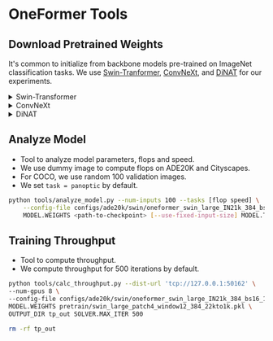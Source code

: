 # OneFormer Tools

## Download Pretrained Weights

It's common to initialize from backbone models pre-trained on ImageNet classification tasks. We use [Swin-Tranformer](https://github.com/microsoft/Swin-Transformer), [ConvNeXt](https://github.com/facebookresearch/ConvNeXt), and [DiNAT](https://github.com/SHI-Labs/Neighborhood-Attention-Transformer) for our experiments.

<details>
<summary>Swin-Transformer</summary>

- [Official Repo](https://github.com/microsoft/Swin-Transformer)
- `convert-pretrained-model-to-d2.py`: Tool to convert Swin Transformer pre-trained weights for D2.

    ```bash
    pip install timm

    wget https://github.com/SwinTransformer/storage/releases/download/v1.0.0/swin_large_patch4_window12_384_22k.pth
    python tools/convert-pretrained-model-to-d2.py swin_large_patch4_window12_384_22k.pth swin_large_patch4_window12_384_22k.pkl

    wget https://github.com/SwinTransformer/storage/releases/download/v1.0.0/swin_large_patch4_window12_384_22k_to_1k.pth
    python tools/convert-pretrained-model-to-d2.py swin_large_patch4_window12_384_22k_to_1k.pth swin_large_patch4_window12_384_22k_to_1k.pkl
    ```

</details>

<details>
<summary>ConvNeXt</summary>

- [Official Repo](https://github.com/facebookresearch/ConvNeXt)
- `convert-pretrained-model-to-d2.py`: Tool to convert ConvNeXt pre-trained weights for D2.

    ```bash
    wget https://dl.fbaipublicfiles.com/convnext/convnext_large_22k_1k_384.pth
    python tools/convert-pretrained-model-to-d2.py convnext_large_22k_1k_384.pth convnext_large_22k_1k_384.pkl

    wget https://dl.fbaipublicfiles.com/convnext/convnext_xlarge_22k_1k_384_ema.pth
    python tools/convert-pretrained-model-to-d2.py convnext_xlarge_22k_1k_384_ema.pth convnext_xlarge_22k_1k_384_ema.pkl
    ```

</details>

<details>
<summary>DiNAT</summary>

- [Official Repo](https://github.com/SHI-Labs/Neighborhood-Attention-Transformer)
- `convert-pretrained-nat-model-to-d2.py`: Tool to convert DiNAT pre-trained weights for D2.

    ```bash
    wget https://shi-labs.com/projects/dinat/checkpoints/imagenet1k/dinat_large_in22k_in1k_384_11x11.pth
    python tools/convert-pretrained-nat-model-to-d2.py dinat_large_in22k_in1k_384_11x11.pth dinat_large_in22k_in1k_384_11x11.pkl

    wget https://shi-labs.com/projects/dinat/checkpoints/imagenet22k/dinat_large_in22k_224.pth
    python tools/convert-pretrained-nat-model-to-d2.py dinat_large_in22k_224.pth dinat_large_in22k_224.pkl
    ```
    
</details>

## Analyze Model

- Tool to analyze model parameters, flops and speed.
- We use dummy image to compute flops on ADE20K and Cityscapes.
- For COCO, we use random 100 validation images.
- We set `task = panoptic` by default.

```bash
python tools/analyze_model.py --num-inputs 100 --tasks [flop speed] \
    --config-file configs/ade20k/swin/oneformer_swin_large_IN21k_384_bs16_160k.yaml \
    MODEL.WEIGHTS <path-to-checkpoint> [--use-fixed-input-size] MODEL.TEST.SEMANTIC_ON False MODEL.TEST.INSTANCE_ON False
```

## Training Throughput

- Tool to compute throughput.
- We compute throughput for 500 iterations by default.

```bash
python tools/calc_throughput.py --dist-url 'tcp://127.0.0.1:50162' \
--num-gpus 8 \
--config-file configs/ade20k/swin/oneformer_swin_large_IN21k_384_bs16_160k.yaml \
MODEL.WEIGHTS pretrain/swin_large_patch4_window12_384_22kto1k.pkl \
OUTPUT_DIR tp_out SOLVER.MAX_ITER 500

rm -rf tp_out
```
